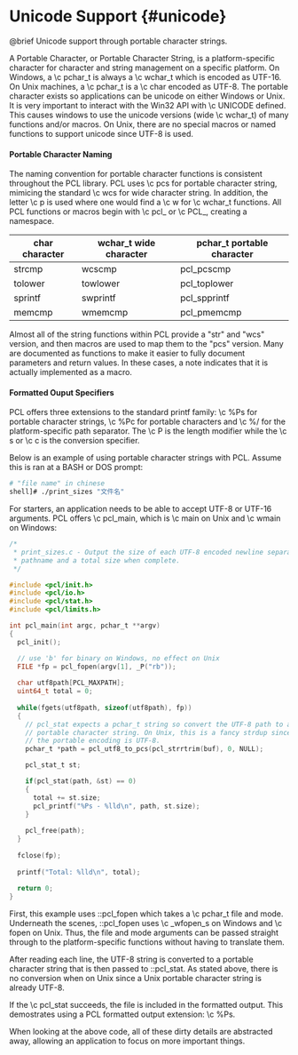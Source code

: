 # Unicode Support {#unicode}
@brief Unicode support through portable character strings.

A Portable Character, or Portable Character String, is a platform-specific character for character
and string management on a specific platform. On Windows, a \c pchar_t is always a \c wchar_t 
which is encoded as UTF-16. On Unix machines, a \c pchar_t is a \c char encoded as UTF-8. The 
portable character exists so applications can be unicode on either Windows or Unix. It is very
important to interact with the Win32 API with \c UNICODE defined. This causes windows to use
the unicode versions (wide \c wchar_t) of many functions and/or macros. On Unix, there are no
special macros or named functions to support unicode since UTF-8 is used. 

#### Portable Character Naming
The naming convention for portable character functions is consistent throughout the PCL library.
PCL uses \c pcs for portable character string, mimicing the standard \c wcs for wide character
string. In addition, the letter \c p is used where one would find a \c w for \c wchar_t
functions. All PCL functions or macros begin with \c pcl_ or \c PCL_, creating a namespace.

char character | wchar_t wide character | pchar_t portable character
----------- |------------|-------------
strcmp |  wcscmp | pcl_pcscmp
tolower | towlower | pcl_toplower
sprintf | swprintf | pcl_spprintf
memcmp | wmemcmp | pcl_pmemcmp

Almost all of the string functions within PCL provide a "str" and "wcs" version, and then macros
are used to map them to the "pcs" version. Many are documented as functions to make it easier
to fully document parameters and return values. In these cases, a note indicates that it is
actually implemented as a macro.

#### Formatted Ouput Specifiers
PCL offers three extensions to the standard printf family: \c \%Ps for portable character strings, 
\c \%Pc for portable characters and \c %/ for the platform-specific path separator. 
The \c P is the length modifier while the \c s or \c c is the conversion specifier.

Below is an example of using portable character strings with PCL. Assume 
this is ran at a BASH or DOS prompt:
```bash
# "file name" in chinese
shell]# ./print_sizes "文件名"
```
For starters, an application needs to be able to accept UTF-8 or UTF-16 arguments. PCL offers 
\c pcl_main, which is \c main on Unix and \c wmain on Windows:
```c
/*
 * print_sizes.c - Output the size of each UTF-8 encoded newline separated 
 * pathname and a total size when complete.
 */

#include <pcl/init.h>
#include <pcl/io.h>
#include <pcl/stat.h>
#include <pcl/limits.h>

int pcl_main(int argc, pchar_t **argv)
{
  pcl_init();

  // use 'b' for binary on Windows, no effect on Unix
  FILE *fp = pcl_fopen(argv[1], _P("rb")); 
  
  char utf8path[PCL_MAXPATH]; 
  uint64_t total = 0;
  
  while(fgets(utf8path, sizeof(utf8path), fp))
  {
  	// pcl_stat expects a pchar_t string so convert the UTF-8 path to a 
  	// portable character string. On Unix, this is a fancy strdup since 
  	// the portable encoding is UTF-8.
    pchar_t *path = pcl_utf8_to_pcs(pcl_strrtrim(buf), 0, NULL);

    pcl_stat_t st;

    if(pcl_stat(path, &st) == 0)
    {
      total += st.size;
      pcl_printf("%Ps - %lld\n", path, st.size);
    }
    
    pcl_free(path);
  }
  
  fclose(fp);
  
  printf("Total: %lld\n", total);
  
  return 0;
}
```
First, this example uses ::pcl_fopen which takes a \c pchar_t file and mode. Underneath the
scenes, ::pcl_fopen uses \c _wfopen_s on Windows and \c fopen on Unix. Thus, the file and 
mode arguments can be passed straight through to the platform-specific functions without having
to translate them.

After reading each line, the UTF-8 string is converted to a portable character string that is then
passed to ::pcl_stat. As stated above, there is no conversion when on Unix since a Unix portable
character string is already UTF-8. 

If the \c pcl_stat succeeds, the file is included in the formatted output. This demostrates 
using a PCL formatted output extension: \c \%Ps.

When looking at the above code, all of these dirty details are abstracted away, allowing an 
application to focus on more important things.


